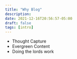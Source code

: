 ```yaml
---
title: "Why Blog"
description:
date: 2021-12-16T20:56:57-05:00
draft: false 
tags: [intro] 
---
```


 - Thought Capture
 - Evergreen Content
 - Doing the lords work
